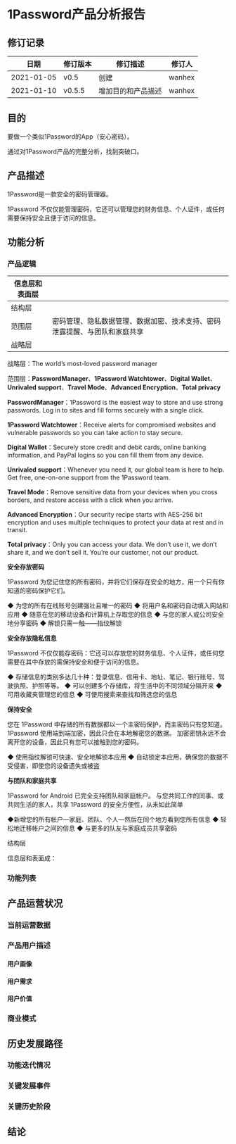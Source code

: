 # 1Password产品分析报告

## 修订记录

| 日期       | 修订版本 | 修订描述           | 修订人 |
| ---------- | -------- | ------------------ | ------ |
| 2021-01-05 | v0.5     | 创建               | wanhex |
| 2021-01-10 | v0.5.5   | 增加目的和产品描述 | wanhex |

## 目的

要做一个类似1Password的App（安心密码）。

通过对1Password产品的完整分析，找到突破口。

## 产品描述

1Password是一款安全的密码管理器。

1Password 不仅仅能管理密码，它还可以管理您的财务信息、个人证件，或任何需要保持安全且便于访问的信息。

## 功能分析

### 产品逻辑

| 信息层和表面层 |                                                              |
| -------------- | ------------------------------------------------------------ |
| 结构层         |                                                              |
| 范围层         | 密码管理、隐私数据管理、数据加密、技术支持、密码泄露提醒、与团队和家庭共享 |
| 战略层         |                                                              |

战略层：The world’s most-loved password manager

范围层：**PasswordManager**、**1Password Watchtower**、**Digital Wallet**、**Unrivaled support**、**Travel Mode**、**Advanced Encryption**、**Total privacy**

**PasswordManager**：1Password is the easiest way to store and use strong passwords. Log in to sites and fill forms securely with a single click.

**1Password Watchtower**：Receive alerts for compromised websites and vulnerable passwords so you can take action to stay secure.

**Digital Wallet**：Securely store credit and debit cards, online banking information, and PayPal logins so you can fill them from any device.

**Unrivaled support**：Whenever you need it, our global team is here to help. Get free, one-on-one support from the 1Password team.

**Travel Mode**：Remove sensitive data from your devices when you cross borders, and restore access with a click when you arrive.

**Advanced Encryption**：Our security recipe starts with AES-256 bit encryption and uses multiple techniques to protect your data at rest and in transit.

**Total privacy**：Only you can access your data. We don’t use it, we don’t share it, and we don’t sell it. You’re our customer, not our product.

  **安全存放密码**

1Password 为您记住您的所有密码，并将它们保存在安全的地方，用一个只有你知道的密码保护它们。

◆ 为您的所有在线账号创建强壮且唯一的密码
◆ 将用户名和密码自动填入网站和应用
◆ 随意在您的移动设备和计算机上存取您的信息
◆ 与您的家人或公司安全地分享密码
◆ 解锁只需一触——指纹解锁


**安全存放隐私信息**

1Password 不仅仅能存密码：它还可以存放您的财务信息、个人证件，或任何您需要在其中存放的需保持安全和便于访问的信息。

◆ 存储信息的类别多达几十种：登录信息、信用卡、地址、笔记、银行账号、驾驶执照、护照等等。
◆ 可以创建多个存储库，将生活中的不同领域分隔开来
◆ 可用收藏夹管理您的信息
◆ 可使用搜索来查找和筛选您的信息


**保持安全**

您在 1Password 中存储的所有数据都以一个主密码保护，而主密码只有您知道。 1Password 使用端到端加密，因此只会在本地解密您的数据。 加密密钥永远不会离开您的设备，因此只有您可以接触到您的密码。

◆ 使用指纹解锁可快速、安全地解锁本应用
◆ 自动锁定本应用，确保您的数据不受侵害，即使您的设备遗失或被盗


**与团队和家庭共享**

1Password for Android 已完全支持团队和家庭帐户。 与您共同工作的同事、或共同生活的家人，共享 1Password 的安全方便性，从未如此简单

◆新增您的所有帐户—家庭、团队、个人—然后在同个地方看到您所有信息
◆ 轻松地迁移帐户之间的信息
◆ 与更多的队友与家庭成员共享密码  

结构层

信息层和表面成：

### 功能列表

## 产品运营状况

### 当前运营数据

### 产品用户描述

#### 用户画像

#### 用户需求

#### 用户价值

### 商业模式

## 历史发展路径

### 功能迭代情况

### 关键发展事件

### 关键历史阶段

## 结论

